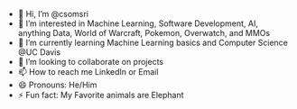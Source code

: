 - 👋 Hi, I’m @csomsri
- 👀 I’m interested in Machine Learning, Software Development, AI, anything Data, World of Warcraft, Pokemon, Overwatch, and MMOs
- 🌱 I’m currently learning Machine Learning basics and Computer Science @UC Davis
- 💞️ I’m looking to collaborate on projects
- 📫 How to reach me LinkedIn or Email
- 😄 Pronouns: He/Him
- ⚡ Fun fact: My Favorite animals are Elephant

<!---
csomsri/csomsri is a ✨ special ✨ repository because its `README.md` (this file) appears on your GitHub profile.
You can click the Preview link to take a look at your changes.
--->
